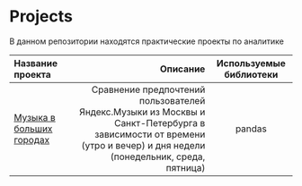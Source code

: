 # Projects
В данном репозитории находятся практические проекты по аналитике

| Название проекта      | Описание               | Используемые библиотеки     |
| :-------------------- | ---------------------: |:---------------------------:|
| [Музыка в больших городах](https://github.com/AlekseiVA/Projects/tree/main/Исследование%20данных%20сервиса%20“Яндекс.Музыка”%20—%20сравнение%20пользователей%20двух%20городов) | Сравнение предпочтений пользователей Яндекс.Музыки из Москвы и Санкт-Петербурга в зависимости от времени (утро и вечер) и дня недели (понедельник, среда, пятница) | pandas |
